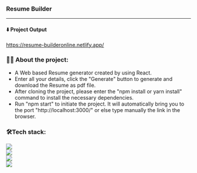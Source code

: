 ### Resume Builder

---

#### :arrow_down: Project Output

https://resume-builderonline.netlify.app/

### 👨‍💻 About the project:

- A Web based Resume generator created by using React.
- Enter all your details, click the "Generate" button to generate and download the Resume as pdf file.
- After cloning the project, please enter the "npm install or yarn install" command to install the necessary dependencies.
- Run "npm start" to initiate the project. It will automatically bring you to the port "http://localhost:3000/" or else type manually the link in the browser.

### 🛠️Tech stack:

<div>
  <img src="https://img.shields.io/badge/HTML5-E34F26?style=for-the-badge&logo=html5&logoColor=white"><br>
  <img src="https://img.shields.io/badge/CSS3-1572B6?style=for-the-badge&logo=css3&logoColor=white"><br>
  <img src="https://img.shields.io/badge/JavaScript-323330?style=for-the-badge&logo=javascript&logoColor=F7DF1E"><br>
  <img src="https://img.shields.io/badge/react-fff?style=for-the-badge&logo=react&logoColor=#61dbfb">
</div>
